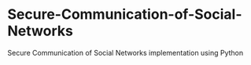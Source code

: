 # Secure-Communication-of-Social-Networks
Secure Communication of Social Networks implementation using Python
